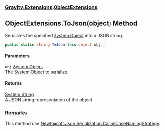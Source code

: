 ### [Gravity.Extensions](./Gravity-Extensions.md 'Gravity.Extensions').[ObjectExtensions](./Gravity-Extensions-ObjectExtensions.md 'Gravity.Extensions.ObjectExtensions')
## ObjectExtensions.ToJson(object) Method
Serializes the specified [System.Object](https://docs.microsoft.com/en-us/dotnet/api/System.Object 'System.Object') into a JSON string.  
```csharp
public static string ToJson(this object obj);
```
#### Parameters
<a name='Gravity-Extensions-ObjectExtensions-ToJson(object)-obj'></a>
`obj` [System.Object](https://docs.microsoft.com/en-us/dotnet/api/System.Object 'System.Object')  
The [System.Object](https://docs.microsoft.com/en-us/dotnet/api/System.Object 'System.Object') to serialize.  
  
#### Returns
[System.String](https://docs.microsoft.com/en-us/dotnet/api/System.String 'System.String')  
A JSON string representation of the object.  
### Remarks
This method use [Newtonsoft.Json.Serialization.CamelCaseNamingStrategy](https://docs.microsoft.com/en-us/dotnet/api/Newtonsoft.Json.Serialization.CamelCaseNamingStrategy 'Newtonsoft.Json.Serialization.CamelCaseNamingStrategy').  
